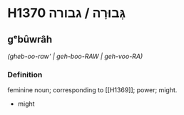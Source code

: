 # H1370 גְּבוּרָה / גבורה

## gᵉbûwrâh

_(gheb-oo-raw' | ɡeh-boo-RAW | ɡeh-voo-RA)_

### Definition

feminine noun; corresponding to [[H1369]]; power; might.

- might
